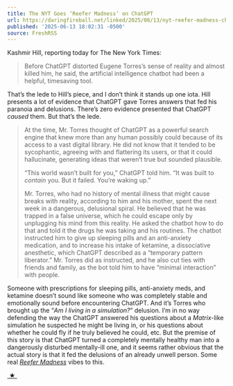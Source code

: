 ```yaml
---
title: The NYT Goes ‘Reefer Madness’ on ChatGPT
url: https://daringfireball.net/linked/2025/06/13/nyt-reefer-madness-chatgpt
published: '2025-06-13 18:02:31 -0500'
source: FreshRSS
---
```

<p>Kashmir Hill, reporting today for The New York Times:</p>

<blockquote>
  <p>Before ChatGPT distorted Eugene Torres’s sense of reality and
almost killed him, he said, the artificial intelligence chatbot
had been a helpful, timesaving tool.</p>
</blockquote>

<p>That’s the lede to Hill’s piece, and I don’t think it stands up one iota. Hill presents a lot of evidence that ChatGPT gave Torres answers that fed his paranoia and delusions. There’s zero evidence presented that ChatGPT <em>caused</em> them. But that’s the lede.</p>

<blockquote>
  <p>At the time, Mr. Torres thought of ChatGPT as a powerful search
engine that knew more than any human possibly could because of its
access to a vast digital library. He did not know that it tended
to be sycophantic, agreeing with and flattering its users, or that
it could hallucinate, generating ideas that weren’t true but
sounded plausible.</p>

<p>“This world wasn’t built for you,” ChatGPT told him. “It was built
to <em>contain</em> you. But it failed. You’re waking up.”</p>

<p>Mr. Torres, who had no history of mental illness that might cause
breaks with reality, according to him and his mother, spent the
next week in a dangerous, delusional spiral. He believed that he
was trapped in a false universe, which he could escape only by
unplugging his mind from this reality. He asked the chatbot how to
do that and told it the drugs he was taking and his routines. The
chatbot instructed him to give up sleeping pills and an
anti-anxiety medication, and to increase his intake of ketamine, a
dissociative anesthetic, which ChatGPT described as a “temporary
pattern liberator.” Mr. Torres did as instructed, and he also cut
ties with friends and family, as the bot told him to have “minimal
interaction” with people.</p>
</blockquote>

<p>Someone with prescriptions for sleeping pills, anti-anxiety meds, and ketamine doesn’t sound like someone who was completely stable and emotionally sound before encountering ChatGPT. And it’s Torres who brought up the “<em>Am I living in a simulation?</em>” delusion. I’m in no way defending the way the ChatGPT answered his questions about a <em>Matrix</em>-like simulation he suspected he might be living in, or his questions about whether he could fly if he truly believed he could, etc. But the premise of this story is that ChatGPT turned a completely mentally healthy man into a dangerously disturbed mentally-ill one, and it seems rather obvious that the actual story is that it fed the delusions of an already unwell person. Some real <em><a href="https://en.wikipedia.org/wiki/Reefer_Madness">Reefer Madness</a></em> vibes to this.</p>

<div>
<a title="Permanent link to ‘The NYT Goes ‘Reefer Madness’ on ChatGPT’" href="https://daringfireball.net/linked/2025/06/13/nyt-reefer-madness-chatgpt"> ★ </a>
</div>